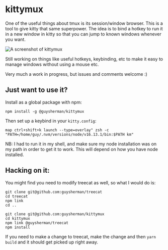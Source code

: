 # kittymux

One of the useful things about tmux is its session/window browser. This is a tool to give 
kitty that same superpower. The idea is to bind a hotkey to run it in a new window in kitty 
so that you can jump to known windows whenever you want. 

![A screenshot of kittymux](/docs/kittymux.png)

Still working on things like useful hotkeys, keybinding, etc to make it easy to manage windows without using a mouse etc.

Very much a work in progress, but issues and comments welcome :)

## Just want to use it?

Install as a global package with npm:
```
npm install -g @guysherman/kittymux
```

Then set up a keybind in your `kitty.config`:
```
map ctrl+shift+k launch --type=overlay" zsh -c "PATH=/home/guy/.nvm/versions/node/v16.13.1/bin:$PATH km"
```

NB: I had to run it in my shell, and make sure my node installation was on my path in order to get it to work. This will depend on how you have node installed.

## Hacking on it:
You might find you need to modify treecat as well, so what I would do is:

```
git clone git@github.com:guysherman/treecat
cd treecat
npm link
cd ..

git clone git@github.com:guysherman/kittymux
cd kittymux
npm link @guysherman/treecat
npm install
```

If you need to make a change to treecat, make the change and then `yarn build` and it should get picked up right away.
